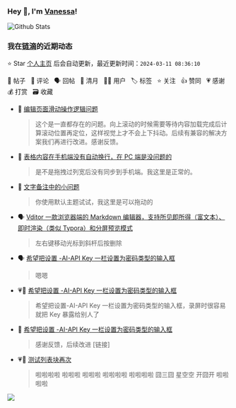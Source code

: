 ### Hey 👋, I'm [Vanessa](http://vanessa.b3log.org/)!

![Github Stats](https://github-readme-stats.vercel.app/api?username=Vanessa219&show_icons=true)

<!--events start -->

### 我在[链滴](https://ld246.com)的近期动态

⭐️ Star [个人主页](https://github.com/Vanessa219/Vanessa219) 后会自动更新，最近更新时间：`2024-03-11 08:36:10`

📝 帖子 &nbsp; 💬 评论 &nbsp; 🗣 回帖 &nbsp; 🌙 清月 &nbsp; 👨‍💻 用户 &nbsp; 🏷️ 标签 &nbsp; ⭐️ 关注 &nbsp; 👍 赞同 &nbsp; 💗 感谢 &nbsp; 💰 打赏 &nbsp; 🗃 收藏

* 💬 [编辑页面滑动操作逻辑问题](https://ld246.com/article/1710038108102/comment/1710084015840#comments)

  > 这个是一直都存在的问题。向上滚动的时候需要等待内容加载完成后计算滚动位置再定位，这样视觉上才不会上下抖动。后续有兼容的解决方案我们再进行改进。感谢反馈。
* 💬 [表格内容在手机端没有自动换行，在 PC 端是没问题的](https://ld246.com/article/1709972277341/comment/1710042124150#comments)

  > 是不是拖拽过列宽后没有同步到手机端。我这里是正常的。
* 💬 [文字备注中的小问题](https://ld246.com/article/1709825939240/comment/1709912844161#comments)

  > 你使用默认主题试试，我这里是可以拖动的
* 🗣 [Vditor 一款浏览器端的 Markdown 编辑器，支持所见即所得（富文本）、即时渲染（类似 Typora）和分屏预览模式](https://ld246.com/article/1549638745630/comment/1709887540226#comments)

  > 左右键移动光标到斜杆后按删除
* 🗣 [希望把设置 -AI-API Key 一栏设置为密码类型的输入框](https://ld246.com/article/1709809174443/comment/1709856476644#comments)

  > 嗯嗯
* 💗📝 [希望把设置 -AI-API Key 一栏设置为密码类型的输入框](https://ld246.com/article/1709809174443)

  > 希望把设置-AI-API Key 一栏设置为密码类型的输入框，录屏时很容易就把 Key 暴露给别人了
* 💬 [希望把设置 -AI-API Key 一栏设置为密码类型的输入框](https://ld246.com/article/1709809174443/comment/1709831892587#comments)

  > 感谢反馈，后续改进 [链接]
* 💗📝 [测试列表块再次](https://ld246.com/article/1709798502739)

  > 啦啦啦啦 啦啦啦 啦啦啦 啦啦啦啦 啦啦啦啦 囧三囧 星空空 开囧开 啦啦啦啦 ‍


<!--events end -->

<a title="Hits" target="_blank" href="https://github.com/Vanessa219/Vanessa219"><img src="https://hits.b3log.org/Vanessa219/Vanessa219.svg"></a>
